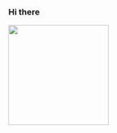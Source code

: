 ### Hi there 
<img src="https://img-blog.csdnimg.cn/88cdb6a4db074f149af566d62e8179fc.png?type_d3F5LXplbmhlaQ,shadow_50,text_Q1NETiBAc3RhcnRlcl95b34=,size_20,color_FFFFFF,t_70,g_se,x_16" width=200 /><br />  



<!--
**h-sina/h-sina** is a ✨ _special_ ✨ repository because its `README.md` (this file) appears on your GitHub profile.
<img src="https://media.giphy.com/media/hvRJCLFzcasrR4ia7z/giphy.gif" width="25px">
Here are some ideas to get you started:

- 🔭 I’m currently working on ...
- 🌱 I’m currently learning ...
- 👯 I’m looking to collaborate on ...
- 🤔 I’m looking for help with ...
- 💬 Ask me about ...
- 📫 How to reach me: ...
- 😄 Pronouns: ...
- ⚡ Fun fact: ...

[![我的 GitHub 数据](https://github-readme-stats.vercel.app/api?username=h-sina)]()
<img style="width: 40%" align="med" src="https://github-readme-stats.vercel.app/api?username=h-sina&show_icons=true&hide_border=true&theme=vue-dark" />
-->
